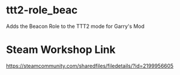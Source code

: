 # ttt2-role_beac
Adds the Beacon Role to the TTT2 mode for Garry's Mod

# Steam Workshop Link
https://steamcommunity.com/sharedfiles/filedetails/?id=2199956605
